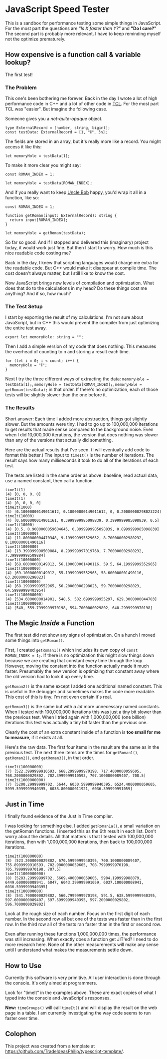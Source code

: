 # JavaScript Speed Tester

This is a sandbox for performance testing some simple things in JavaScript.
For the most part the questions are _"Is X faster than Y?"_ and **"Do I care?"**
The second part is probably more relevant.
I have to keep reminding myself not the optimize prematurely.

## How expensive is a function call & variable lookup?

The first test!

### The Problem

This one's been bothering me forever.
Back in the day I wrote a lot of high performance code in C++ and a lot of other code in [TCL](https://www.tcl.tk/about/language.html).
For the most part TCL was "easier".
But imagine the following case.

Someone gives you a _not-quite-opaque_ object.

```
type ExternalRecord = [number, string, bigint];
const testData: ExternalRecord = [1, "ⅱ", 3n];
```

The fields are stored in an array, but it's really more like a record.
You might access it like this:

```
let memoryHole = testData[1];
```

To make it more clear you might say:

```
const ROMAN_INDEX = 1;

let memoryHole = testData[ROMAN_INDEX];
```

And if you really want to keep [Uncle Bob](https://www.amazon.com/Clean-Code-Handbook-Software-Craftsmanship/dp/0132350882) happy, you'd wrap it all in a function, like so:

```
const ROMAN_INDEX = 1;

function getRoman(input: ExternalRecord): string {
  return input[ROMAN_INDEX];
}

let memoryHole = getRoman(testData);
```

So far so good.
And if I stopped and delivered this (imaginary) project today, it would work just fine.
But then I start to worry.
How much is this nice readable code costing me?

Back in the day, I knew that scripting languages would charge me extra for the readable code.
But C++ would make it disappear at compile time.
The cost doesn't always matter, but I still like to know the cost.

Now JavaScript brings new levels of compilation and optimization.
What does that do to the calculations in my head?
Do these things cost me anything?
And if so, how much?

### The Test Setup

I start by exporting the result of my calculations.
I'm not sure about JavaScript, but in C++ this would prevent the compiler from just optimizing the entire test away.

```
export let memoryHole: string = "";
```

Then I add a simple version of my code that does nothing.
This measures the overhead of counting to n and storing a result each time.

```
for (let i = 0; i < count; i++) {
  memoryHole = "ⅱ";
}
```

Next I try the three different ways of extracting the data: `memoryHole = testData[1];`, `memoryHole = testData[ROMAN_INDEX];`, `memoryHole = getRoman(testData);` in that order.
If there's no optimization, each of those tests will be slightly slower than the one before it.

### The Results

Short answer: Each time I added more abstraction, things got slightly slower.
But the amounts were tiny.
I had to go up to 100,000,000 iterations to get results that made sense compared to the background noise.
Even when I did 10,000,000 iterations, the version that does nothing was slower than any of the versions that actually did something.

Here are the actual results that I've seen.
(I will eventually add code to format this better.)
The input to `timeIt()` is the number of iterations.
The result says how many milliseconds it took to do all of the iterations of each test.

The tests are listed in the same order as above: baseline, read actual data, use a named constant, then call a function.

```
timeIt(1)
(4) [0, 0, 0, 0]
timeIt(1)
(4) [0, 0, 0, 0]
timeIt(1000)
(4) [0.10000000149011612, 0.10000000149011612, 0, 0.20000000298023224]
timeIt(10000)
(4) [0.6000000014901161, 0.3999999985098839, 0.3999999985098839, 0.5]
timeIt(10000)
(4) [0.5, 0.9000000059604645, 0.8999999985098839, 0.8999999985098839]
timeIt(1000000)
(4) [11.800000004470348, 9.199999995529652, 8.700000002980232, 8.100000001490116]
timeIt(1000000)
(4) [13.399999998509884, 8.299999997019768, 7.700000002980232, 7.399999998509884]
timeIt(10000000)
(4) [68.60000000149012, 56.100000001490116, 59.5, 64.19999999552965]
timeIt(10000000)
(4) [69.10000000149012, 55.19999999552965, 58.600000001490116, 63.20000000298023]
timeIt(10000000)
(4) [68.19999999552965, 56.20000000298023, 59.70000000298023, 64.59999999403954]
timeIt(100000000)
(4) [534.6000000014901, 548.5, 582.6999999955297, 629.3000000044703]
timeIt(100000000)
(4) [540, 559.7999999970198, 594.7000000029802, 640.2999999970198]
```

## The Magic _Inside_ a Function

The first test did not show any signs of optimization.
On a hunch I moved some things into `getRoman()`.

First, I created `getRoman1()` which includes its own copy of `const ROMAN_INDEX = 1;`.
If there is no optimization this might slow things down because we are creating that constant every time through the loop.
However, moving the constant into the function actually made it much faster.
Presumably the new version is optimizing that constant away where the old version had to look it up every time.

`getRoman2()` is the same except I added one additional named constant.
This is useful in the debugger and sometimes makes the code more readable.
This cost of this is tiny.
I'm not even certain it's real.

`getRoman3()` is the same but with _a lot_ more unnecessary named constants.
When I tested with 100,000,000 iterations this was just a tiny bit slower than the previous test.
When I tried again with 1,000,000,000 (one billion) iterations this test was actually a tiny bit faster than the previous one.

Clearly the cost of an extra constant inside of a function is **too small for me to measure**, if it exists at all.

Here's the raw data.
The first four items in the result are the same as in the previous test.
The next three items are the times for `getRoman1()`, `getRoman2()`, and `getRoman3()`, in that order.

```
timeIt(100000000)
(7) [522.3999999910593, 668.2999999970198, 717.4000000059605, 768.2000000029802, 702.3999999910593, 707.1000000089407, 708.5]
timeIt(1000000000)
(7) [5200.29999999702, 5644, 6030.5999999940395, 6524.4000000059605, 5999.5999999940395, 6038.800000011921, 6036.399999991059]
```

## Just in Time

I finally found evidence of the Just in Time compiler.

I was looking for something else.
I added `getRoman1a()`, a small variation on the getRoman functions.
I inserted this as the 6th result in each list.
Don't worry about the details.
All that matters is that I tested with 100,000,000 iterations, then with 1,000,000,000 iterations, then back to 100,000,000 iterations.

```
timeIt(100000000)
(8) [523.2000000029802, 670.5999999940395, 700.1000000089407, 755.8999999910593, 702.9000000059605, 708.7999999970198, 705.7999999970198, 707.5]
timeIt(1000000000)
(8) [5283.29999999702, 5669.4000000059605, 5984.199999988079, 6449.600000008941, 6047, 6043.399999991059, 6037.100000008941, 6036.5999999940395]
timeIt(100000000)
(8) [541.7000000029802, 560.7999999970198, 591.5, 638.5999999940395, 597.6000000089407, 597.5999999940395, 597.2000000029802, 596.7000000029802]
```

Look at the rough size of each number.
Focus on the first digit of each number.
In the second row all but one of the tests was faster than in the first row.
In the third row all of the tests ran faster than in the first or second row.

Even after running these functions 1,000,000,000 times, the performance was still increasing.
When exactly does a function get JIT'ed?
I need to do more research here.
None of the other measurements will make any sense until I understand what makes the measurements settle down.

## How to Use

Currently this software is very primitive.
All user interaction is done through the console.
It's only aimed at programmers.

Look for "timeIt" in the examples above.
These are exact copies of what I typed into the console and JavaScript's responses.

**New:** `timeGroups()` will call `timeIt()` and will display the result on the web page in a table.
I am currently investigating the way code seems to run faster over time.

## Colophon

This project was created from a template at https://github.com/TradeIdeasPhilip/typescript-template/.
